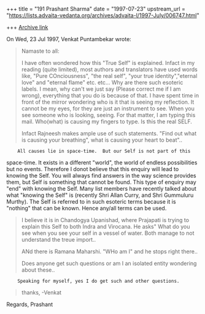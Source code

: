 +++
title = "191 Prashant Sharma"
date = "1997-07-23"
upstream_url = "https://lists.advaita-vedanta.org/archives/advaita-l/1997-July/006747.html"

+++
[Archive link](https://lists.advaita-vedanta.org/archives/advaita-l/1997-July/006747.html)

On Wed, 23 Jul 1997, Venkat Puntambekar wrote:

> Namaste to all:
>
> I have often wondered how this "True Self" is explained. Infact
> in my reading (quite limited), most authors and translators have used
> words like, "Pure COnciousness", "the real self", "your true
> identity","eternal love" and "eternal flame" etc. etc...
> Why are there such esoteric labels. I mean, why can't we just
> say (Please correct me if I am wrong), everything that you do is
> because of that. I have spent time in front of the mirror wondering
> who is it that is seeing my reflection. It cannot be my eyes, for
> they are just an instrument to see. When you see someone who is
> looking, seeing. For that matter, I am typing this mail. Who(what) is
> causing my fingers to type. Is this the real SELF.
>
> Infact Rajneesh makes ample use of such statements. "Find out
> what is causing your breathing", what is causing your heart to beat"..
>

        All causes lie in space-time.  But our Self is not part of this
space-time. It exists in a different "world", the world of endless
possibilities but no events. Therefore I donot believe that this enquiry
will lead to knowing the Self.  You will always find answers in the way
science provides them, but Self is something that cannot be found.  This
type of enquiry may "end" with knowing the Self.  Many list members have
recently talked about what "knowing the Self" is (recently Shri Allan
Curry, and Shri Gummuluru Murthy).
The Self is referred to in such esoteric terms because it is "nothing"
that can be known.  Hence any/all terms can be used.

> I believe it is in Chandogya Upanishad, where Prajapati is trying
> to explain this Self to both Indra and Virocana. He asks" What
> do you see when you see your self in a vessel of water. Both
> manage to not understand the treue import..
>
> ANd there is Ramana Maharshi. "WHo am I" and he stops right there..
>
> Does anyone get such questions or am I an isolated entity wondering about
>  these..
>
        Speaking for myself, yes I do get such and other questions.

> thanks,
> -Venkat
>

Regards,
Prashant

